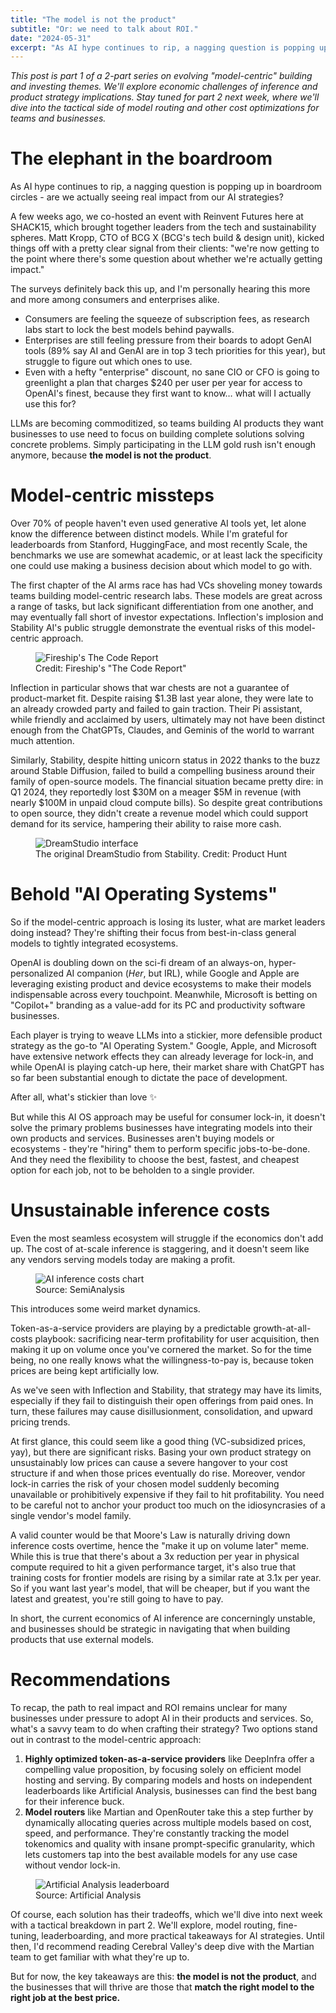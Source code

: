 ```yaml
---
title: "The model is not the product"
subtitle: "Or: we need to talk about ROI."
date: "2024-05-31"
excerpt: "As AI hype continues to rip, a nagging question is popping up in boardroom circles - are we actually seeing real impact from our AI strategies?"
---
```


_This post is part 1 of a 2-part series on evolving "model-centric" building and investing themes. We'll explore economic challenges of inference and product strategy implications. Stay tuned for part 2 next week, where we'll dive into the tactical side of model routing and other cost optimizations for teams and businesses._

# The elephant in the boardroom

As AI hype continues to rip, a nagging question is popping up in boardroom circles - are we actually seeing real impact from our AI strategies?

A few weeks ago, we co-hosted an event with Reinvent Futures here at SHACK15, which brought together leaders from the tech and sustainability spheres. Matt Kropp, CTO of BCG X (BCG's tech build & design unit), kicked things off with a pretty clear signal from their clients: "we're now getting to the point where there's some question about whether we're actually getting impact."

The surveys definitely back this up, and I'm personally hearing this more and more among consumers and enterprises alike.

* Consumers are feeling the squeeze of subscription fees, as research labs start to lock the best models behind paywalls.
* Enterprises are still feeling pressure from their boards to adopt GenAI tools (89% say AI and GenAI are in top 3 tech priorities for this year), but struggle to figure out which ones to use.
* Even with a hefty "enterprise" discount, no sane CIO or CFO is going to greenlight a plan that charges $240 per user per year for access to OpenAI's finest, because they first want to know… what will I actually use this for?

LLMs are becoming commoditized, so teams building AI products they want businesses to use need to focus on building complete solutions solving concrete problems. Simply participating in the LLM gold rush isn't enough anymore, because **the model is not the product**.

# Model-centric missteps

Over 70% of people haven't even used generative AI tools yet, let alone know the difference between distinct models. While I'm grateful for leaderboards from Stanford, HuggingFace, and most recently Scale, the benchmarks we use are somewhat academic, or at least lack the specificity one could use making a business decision about which model to go with.

The first chapter of the AI arms race has had VCs shoveling money towards teams building model-centric research labs. These models are great across a range of tasks, but lack significant differentiation from one another, and may eventually fall short of investor expectations. Inflection's implosion and Stability AI's public struggle demonstrate the eventual risks of this model-centric approach.

<figure>
  <img src="/img/fireship-code-report.webp" alt="Fireship's The Code Report" />
  <figcaption className="text-sm text-muted-foreground mt-2 text-center">
    Credit: Fireship's "The Code Report"
  </figcaption>
</figure>

Inflection in particular shows that war chests are not a guarantee of product-market fit. Despite raising $1.3B last year alone, they were late to an already crowded party and failed to gain traction. Their Pi assistant, while friendly and acclaimed by users, ultimately may not have been distinct enough from the ChatGPTs, Claudes, and Geminis of the world to warrant much attention.

Similarly, Stability, despite hitting unicorn status in 2022 thanks to the buzz around Stable Diffusion, failed to build a compelling business around their family of open-source models. The financial situation became pretty dire: in Q1 2024, they reportedly lost $30M on a meager $5M in revenue (with nearly $100M in unpaid cloud compute bills). So despite great contributions to open source, they didn't create a revenue model which could support demand for its service, hampering their ability to raise more cash.

<figure>
  <img src="/img/dreamstudio-stability.webp" alt="DreamStudio interface" />
  <figcaption className="text-sm text-muted-foreground mt-2 text-center">
    The original DreamStudio from Stability. Credit: Product Hunt
  </figcaption>
</figure>

# Behold "AI Operating Systems"

So if the model-centric approach is losing its luster, what are market leaders doing instead? They're shifting their focus from best-in-class general models to tightly integrated ecosystems.

OpenAI is doubling down on the sci-fi dream of an always-on, hyper-personalized AI companion (_Her_, but IRL), while Google and Apple are leveraging existing product and device ecosystems to make their models indispensable across every touchpoint. Meanwhile, Microsoft is betting on "Copilot+" branding as a value-add for its PC and productivity software businesses.

Each player is trying to weave LLMs into a stickier, more defensible product strategy as the go-to "AI Operating System." Google, Apple, and Microsoft have extensive network effects they can already leverage for lock-in, and while OpenAI is playing catch-up here, their market share with ChatGPT has so far been substantial enough to dictate the pace of development.

After all, what's stickier than love ✨

But while this AI OS approach may be useful for consumer lock-in, it doesn't solve the primary problems businesses have integrating models into their own products and services. Businesses aren't buying models or ecosystems - they're "hiring" them to perform specific jobs-to-be-done. And they need the flexibility to choose the best, fastest, and cheapest option for each job, not to be beholden to a single provider.

# Unsustainable inference costs

Even the most seamless ecosystem will struggle if the economics don't add up. The cost of at-scale inference is staggering, and it doesn't seem like any vendors serving models today are making a profit.

<figure>
  <img src="/img/semianalysis-chart.webp" alt="AI inference costs chart" />
  <figcaption className="text-sm text-muted-foreground mt-2 text-center">
    Source: SemiAnalysis
  </figcaption>
</figure>

This introduces some weird market dynamics.

Token-as-a-service providers are playing by a predictable growth-at-all-costs playbook: sacrificing near-term profitability for user acquisition, then making it up on volume once you've cornered the market. So for the time being, no one really knows what the willingness-to-pay is, because token prices are being kept artificially low.

As we've seen with Inflection and Stability, that strategy may have its limits, especially if they fail to distinguish their open offerings from paid ones. In turn, these failures may cause disillusionment, consolidation, and upward pricing trends.

At first glance, this could seem like a good thing (VC-subsidized prices, yay), but there are significant risks. Basing your own product strategy on unsustainably low prices can cause a severe hangover to your cost structure if and when those prices eventually do rise. Moreover, vendor lock-in carries the risk of your chosen model suddenly becoming unavailable or prohibitively expensive if they fail to hit profitability. You need to be careful not to anchor your product too much on the idiosyncrasies of a single vendor's model family.

A valid counter would be that Moore's Law is naturally driving down inference costs overtime, hence the "make it up on volume later" meme. While this is true that there's about a 3x reduction per year in physical compute required to hit a given performance target, it's also true that training costs for frontier models are rising by a similar rate at 3.1x per year. So if you want last year's model, that will be cheaper, but if you want the latest and greatest, you're still going to have to pay.

In short, the current economics of AI inference are concerningly unstable, and businesses should be strategic in navigating that when building products that use external models.

# Recommendations

To recap, the path to real impact and ROI remains unclear for many businesses under pressure to adopt AI in their products and services. So, what's a savvy team to do when crafting their strategy? Two options stand out in contrast to the model-centric approach:

1. **Highly optimized token-as-a-service providers** like DeepInfra offer a compelling value proposition, by focusing solely on efficient model hosting and serving. By comparing models and hosts on independent leaderboards like Artificial Analysis, businesses can find the best bang for their inference buck.
2. **Model routers** like Martian and OpenRouter take this a step further by dynamically allocating queries across multiple models based on cost, speed, and performance. They're constantly tracking the model tokenomics and quality with insane prompt-specific granularity, which lets customers tap into the best available models for any use case without vendor lock-in.

<figure>
  <img src="/img/artificial-analysis.webp" alt="Artificial Analysis leaderboard" />
  <figcaption className="text-sm text-muted-foreground mt-2 text-center">
    Source: Artificial Analysis
  </figcaption>
</figure>

Of course, each solution has their tradeoffs, which we'll dive into next week with a tactical breakdown in part 2. We'll explore, model routing, fine-tuning, leaderboarding, and more practical takeaways for AI strategies. Until then, I'd recommend reading Cerebral Valley's deep dive with the Martian team to get familiar with what they're up to.

But for now, the key takeaways are this: **the model is not the product**, and the businesses that will thrive are those that **match the right model to the right job at the best price.** 